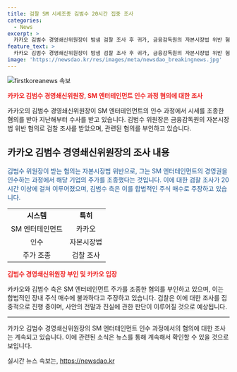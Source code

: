 ```yaml
---
title: 검찰 SM 시세조종 김범수 20시간 집중 조사
categories:
  - News
excerpt: >
  카카오 김범수 경영쇄신위원장이 밤샘 검찰 조사 후 귀가, 금융감독원의 자본시장법 위반 혐의로 검찰 송치된 지 8개월. SM엔터 인수 과정에서 주가 조종 의혹, 2,400억 원 투자로 시세 조종 의심. 김 위원장은 혐의 부인하며, 검찰은 시세 조종 의혹에 대해 집중 조사 중. 클릭을 유도하는 자극적인 제목과 요약문이 필요하다.
feature_text: >
  카카오 김범수 경영쇄신위원장이 밤샘 검찰 조사 후 귀가, 금융감독원의 자본시장법 위반 혐의로 검찰 송치된 지 8개월. SM엔터 인수 과정에서 주가 조종 의혹, 2,400억 원 투자로 시세 조종 의심. 김 위원장은 혐의 부인하며, 검찰은 시세 조종 의혹에 대해 집중 조사 중. 클릭을 유도하는 자극적인 제목과 요약문이 필요하다.
image: 'https://newsdao.kr/res/images/meta/newsdao_breakingnews.jpg'
---
```


<p><img src="https://newsdao.kr/res/images/meta/newsdao_breakingnews.jpg" alt="firstkoreanews 속보" /></p>

<p><b><span style="color: #ee2323;">카카오 김범수 경영쇄신위원장, SM 엔터테인먼트 인수 과정 혐의에 대한 조사</span></b></p>

<p data-ke-size="size16">카카오의 김범수 경영쇄신위원장이 SM 엔터테인먼트의 인수 과정에서 시세를 조종한 혐의를 받아 지난해부터 수사를 받고 있습니다. 김범수 위원장은 금융감독원의 자본시장법 위반 혐의로 검찰 조사를 받았으며, 관련된 혐의를 부인하고 있습니다.</p>

<h2 data-ke-size="size26">카카오 김범수 경영쇄신위원장의 조사 내용</h2>

<p data-ke-size="size16"><span style="color: #1a5490;">김범수 위원장이 받는 혐의는 자본시장법 위반으로, 그는 SM 엔터테인먼트의 경영권을 인수하는 과정에서 해당 기업의 주가를 조종했다는 것입니다. 이에 대한 검찰 조사가 20시간 이상에 걸쳐 이루어졌으며, 김범수 측은 이를 합법적인 주식 매수로 주장하고 있습니다.</span></p>

<table>
    <tr>
        <td style="text-align: center; height: 17px;"><b>시스템</b></td>
        <td style="text-align: center; height: 17px;"><b>특히</b></td>
    </tr>
    <tr>
        <td style="text-align: center; height: 17px;">SM 엔터테인먼트</td>
        <td style="text-align: center; height: 17px;">카카오</td>
    </tr>
    <tr>
        <td style="text-align: center; height: 17px;">인수</td>
        <td style="text-align: center; height: 17px;">자본시장법</td>
    </tr>
    <tr>
        <td style="text-align: center; height: 17px;">주가 조종</td>
        <td style="text-align: center; height: 17px;">검찰 조사</td>
    </tr>
</table>

<p><b><span style="color: #ee2323;">김범수 경영쇄신위원장 부인 및 카카오 입장</span></b></p>

<p data-ke-size="size16">카카오와 김범수 측은 SM 엔터테인먼트 주가를 조종한 혐의를 부인하고 있으며, 이는 합법적인 장내 주식 매수에 불과하다고 주장하고 있습니다. 검찰은 이에 대한 조사를 집중적으로 진행 중이며, 사안의 전말과 진실에 관한 판단이 이루어질 것으로 예상됩니다.</p>

<hr>

<p data-ke-size="size16">카카오 김범수 경영쇄신위원장의 SM 엔터테인먼트 인수 과정에서의 혐의에 대한 조사는 계속되고 있습니다. 이에 관련된 소식은 뉴스를 통해 계속해서 확인할 수 있을 것으로 보입니다.</p>
실시간 뉴스 속보는, <a href="https://newsdao.kr" rel="dofollow">https://newsdao.kr</a>


